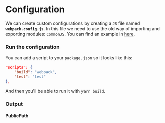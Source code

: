 # Configuration

We can create custom configurations by creating a `JS` file named **`webpack.config.js`**. In this file we need to use the old way of importing and exporting modules: `CommonJS`. You can find an example in [here](../minimal-config/webpack.config.js).

### Run the configuration
You can add a script to your `package.json` so it looks like this:
```json
"scripts": {
	"build": "webpack",
	"test": "test"
},
```
And then you'll be able to run it with `yarn build`.

### Output
#### PublicPath